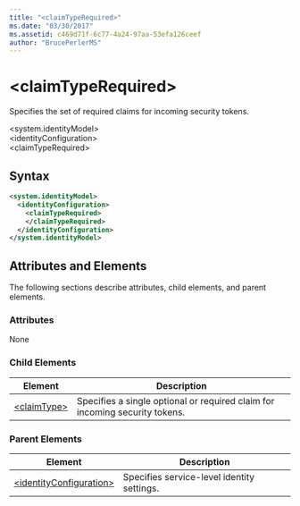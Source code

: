 ```yaml
---
title: "<claimTypeRequired>"
ms.date: "03/30/2017"
ms.assetid: c469d71f-6c77-4a24-97aa-53efa126ceef
author: "BrucePerlerMS"
---
```

# \<claimTypeRequired>
Specifies the set of required claims for incoming security tokens.  
  
 \<system.identityModel>  
\<identityConfiguration>  
\<claimTypeRequired>  
  
## Syntax  
  
```xml  
<system.identityModel>  
  <identityConfiguration>  
    <claimTypeRequired>  
    </claimTypeRequired>  
  </identityConfiguration>  
</system.identityModel>  
```  
  
## Attributes and Elements  
 The following sections describe attributes, child elements, and parent elements.  
  
### Attributes  
 None  
  
### Child Elements  
  
|Element|Description|  
|-------------|-----------------|  
|[\<claimType>](../../../../../docs/framework/configure-apps/file-schema/windows-identity-foundation/claimtype.md)|Specifies a single optional or required claim for incoming security tokens.|  
  
### Parent Elements  
  
|Element|Description|  
|-------------|-----------------|  
|[\<identityConfiguration>](../../../../../docs/framework/configure-apps/file-schema/windows-identity-foundation/identityconfiguration.md)|Specifies service-level identity settings.|
